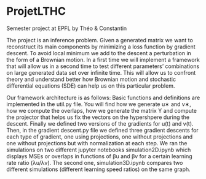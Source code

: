 # ProjetLTHC
Semester project at EPFL by Théo &amp; Constantin

The project is an inference problem. Given a generated matrix we want to reconstruct its main components by minimizing a loss function by gradient descent. 
To avoid local minimum we add to the descent a perturbation in the form of a Brownian motion. In a first time we will implement a framework that will allow 
us in a second time to test different parameters’ combinations on large generated data set over infinite time. This will allow us to confront theory and 
understand better how Brownian motion and stochastic differential equations (SDE) can help us on this particular problem.

Our framework architecture is as follows:
Basic functions and definitions are implemented in the util.py file. You will find how we generate u∗ and v∗,
how we compute the overlaps, how we generate the matrix Y and compute the projector that helps us fix the
vectors on the hypershpere during the descent. Finally we defined two versions of the gradients for u(t) and
v(t).
Then, in the gradient descent.py file we defined three gradient descents for each type of gradient, one using
projections, one without projections and one without projections but with normalization at each step.
We ran the simulations on two different jupyter notebooks simulation2D.ipynb which displays MSEs or overlaps
in functions of βu and βv for a certain learning rate ratio (λu/λv). The second one, simulation3D.ipynb compares
two different simulations (different learning speed ratios) on the same graph.
